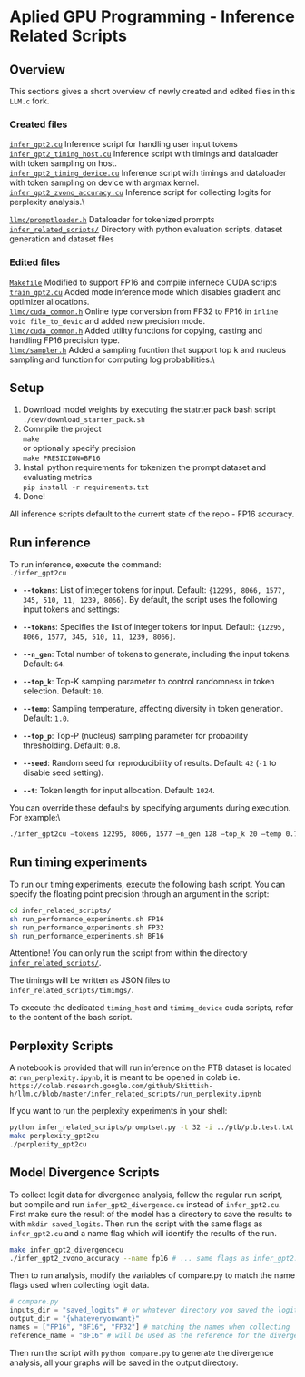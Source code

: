 # Aplied GPU Programming - Inference Related Scripts

## Overview

This sections gives a short overview of newly created and edited files in this `LLM.c` fork.

### Created files

[`infer_gpt2.cu`](../infer_gpt2.cu) Inference script for handling user input tokens\
[`infer_gpt2_timing_host.cu`](../infer_gpt2_timing_host.cu) Inference script with timings and dataloader with token sampling on host.\
[`infer_gpt2_timing_device.cu`](../infer_gpt2_timing_device.cu) Inference script with timings and dataloader with token sampling on device with argmax kernel.\
[`infer_gpt2_zvono_accuracy.cu`](../infer_gpt2_zvono_accuracy.cu) Inference script for collecting logits for perplexity analysis.\

[`llmc/promptloader.h`](../llmc/promptloader.h) Dataloader for tokenized prompts\
[`infer_related_scripts/`](../infer_related_scripts/) Directory with python evaluation scripts, dataset generation and dataset files


### Edited files

[`Makefile`](../Makefile) Modified to support FP16 and compile infernece CUDA scripts\
[`train_gpt2.cu`](../train_gpt2.cu) Added mode inference mode which disables gradient and optimizer allocations.\
[`llmc/cuda_common.h`](../llmc/cuda_common.h) Online type conversion from FP32 to FP16 in `inline void file_to_devic` and added new precision mode.\
[`llmc/cuda_common.h`](../llmc/cuda_common.h) Added utility functions for copying, casting and handling FP16 precision type.\
[`llmc/sampler.h`](../llmc/cuda_common.h) Added a sampling fucntion that support top k and nucleus sampling and function for computing log probabilities.\

## Setup

1. Download model weights by executing the statrter pack bash script\
    `./dev/download_starter_pack.sh`
2. Comnpile the project\
    `make`\
    or optionally specify precision\
    `make PRESICION=BF16`
3. Install python requirements for tokenizen the prompt dataset and evaluating metrics\
    `pip install -r requirements.txt`
4. Done!

All inference scripts default to the current state of the repo - FP16 accuracy.

## Run inference

To run inference, execute the command: \
`./infer_gpt2cu`
- **`--tokens`**: List of integer tokens for input. Default: `{12295, 8066, 1577, 345, 510, 11, 1239, 8066}`.
By default, the script uses the following input tokens and settings:

- **`--tokens`**: Specifies the list of integer tokens for input. Default: `{12295, 8066, 1577, 345, 510, 11, 1239, 8066}`.
- **`--n_gen`**: Total number of tokens to generate, including the input tokens. Default: `64`.
- **`--top_k`**: Top-K sampling parameter to control randomness in token selection. Default: `10`.
- **`--temp`**: Sampling temperature, affecting diversity in token generation. Default: `1.0`.
- **`--top_p`**: Top-P (nucleus) sampling parameter for probability thresholding. Default: `0.8`.
- **`--seed`**: Random seed for reproducibility of results. Default: `42` (`-1` to disable seed setting).
- **`--t`**: Token length for input allocation. Default: `1024`.

You can override these defaults by specifying arguments during execution. For example:\
```bash
./infer_gpt2cu –tokens 12295, 8066, 1577 –n_gen 128 –top_k 20 –temp 0.7 –top_p 0.9 –seed 123
```

## Run timing experiments

To run our timing experiments, execute the following bash script. You can specify the floating point precision through an argument in the script:
```bash
cd infer_related_scripts/
sh run_performance_experiments.sh FP16
sh run_performance_experiments.sh FP32
sh run_performance_experiments.sh BF16
```

Attentione! You can only run the script from within the directory [`infer_related_scripts/`](../infer_related_scripts/).

The timings will be written as JSON files to `infer_related_scripts/timimgs/`.

To execute the dedicated `timing_host` and `timimg_device` cuda scripts, refer to the content of the bash script.

## Perplexity Scripts

A notebook is provided that will run inference on the PTB dataset is located at `run_perplexity.ipynb`, it is meant to be opened in colab
i.e. `https://colab.research.google.com/github/Skittish-h/llm.c/blob/master/infer_related_scripts/run_perplexity.ipynb`

If you want to run the perplexity experiments in your shell:
```bash
python infer_related_scripts/promptset.py -t 32 -i ../ptb/ptb.test.txt
make perplexity_gpt2cu
./perplexity_gpt2cu
```

## Model Divergence Scripts

To collect logit data for divergence analysis, follow the regular run script, but compile and run `infer_gpt2_divergence.cu` instead of `infer_gpt2.cu`.
First make sure the result of the model has a directory to save the results to with `mkdir saved_logits`.
Then run the script with the same flags as `infer_gpt2.cu` and a name flag which will identify the results of the run.
```bash
make infer_gpt2_divergencecu
./infer_gpt2_zvono_accuracy --name fp16 # ... same flags as infer_gpt2.cu 
```
Then to run analysis, modify the variables of compare.py to match the name flags used when collecting logit data.
```python
# compare.py
inputs_dir = "saved_logits" # or whatever directory you saved the logits to
output_dir = "{whateveryouwant}"
names = ["FP16", "BF16", "FP32"] # matching the names when collecting
reference_name = "BF16" # will be used as the reference for the divergence analysis
```

Then run the script with `python compare.py` to generate the divergence analysis, all your graphs will be saved in the output directory.